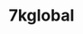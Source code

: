 ---
title: 7kglobal
crosslinks:
- youtubefactsbot
- u_imguralbumbot
- youtubot
- Pixiv
- alotabot
- livven
- anti_gif_bot
- sevenknightsfriends
- john_yukis_bots
- autourbanbot
- Games
- Pay_Respects
- summonerswar
- emojipasta
- Kings_Raid
- xkcd
- sevenknightsguild
- REEEEEEEEEE
- pokemon
- ShadowBan
---